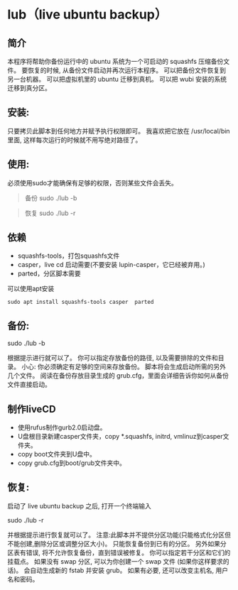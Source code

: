 # lub（live ubuntu backup）
## 简介
本程序将帮助你备份运行中的 ubuntu 系统为一个可启动的 squashfs 压缩备份文件。
要恢复的时候, 从备份文件启动并再次运行本程序。
可以把备份文件恢复到另一台机器。
可以把虚拟机里的 ubuntu 迁移到真机。
可以把 wubi 安装的系统迁移到真分区。

## 安装:
只要拷贝此脚本到任何地方并赋予执行权限即可。
我喜欢把它放在 /usr/local/bin 里面, 这样每次运行的时候就不用写绝对路径了。

## 使用:
必须使用sudo才能确保有足够的权限，否则某些文件会丢失。
> 备份
sudo ./lub -b

> 恢复
sudo ./lub -r

## 依赖
* squashfs-tools，打包squashfs文件
* casper，live cd 启动需要(不要安装 lupin-casper，它已经被弃用。)
* parted，分区脚本需要

可以使用apt安装

`sudo apt install squashfs-tools casper  parted`

## 备份:
sudo ./lub -b

根据提示进行就可以了。
你可以指定存放备份的路径, 以及需要排除的文件和目录。
小心: 你必须确定有足够的空间来存放备份。
脚本将会生成启动所需的另外几个文件。
阅读在备份存放目录生成的 grub.cfg，里面会详细告诉你如何从备份文件直接启动。
## 制作liveCD
* 使用rufus制作gurb2.0启动盘。
* U盘根目录新建casper文件夹，copy *.squashfs, initrd, vmlinuz到casper文件夹。
* copy boot文件夹到U盘中。
* copy grub.cfg到boot/grub文件夹中。
## 恢复:
启动了 live ubuntu backup 之后, 打开一个终端输入

sudo ./lub -r

并根据提示进行恢复就可以了。
注意:此脚本并不提供分区功能(只能格式化分区但不能创建,删除分区或调整分区大小)。
只能恢复备份到已有的分区。
另外如果分区表有错误, 将不允许恢复备份，直到错误被修复。
你可以指定若干分区和它们的挂载点。
如果没有 swap 分区, 可以为你创建一个 swap 文件 (如果你这样要求的话)。
会自动生成新的 fstab 并安装 grub。
如果有必要, 还可以改变主机名, 用户名和密码。